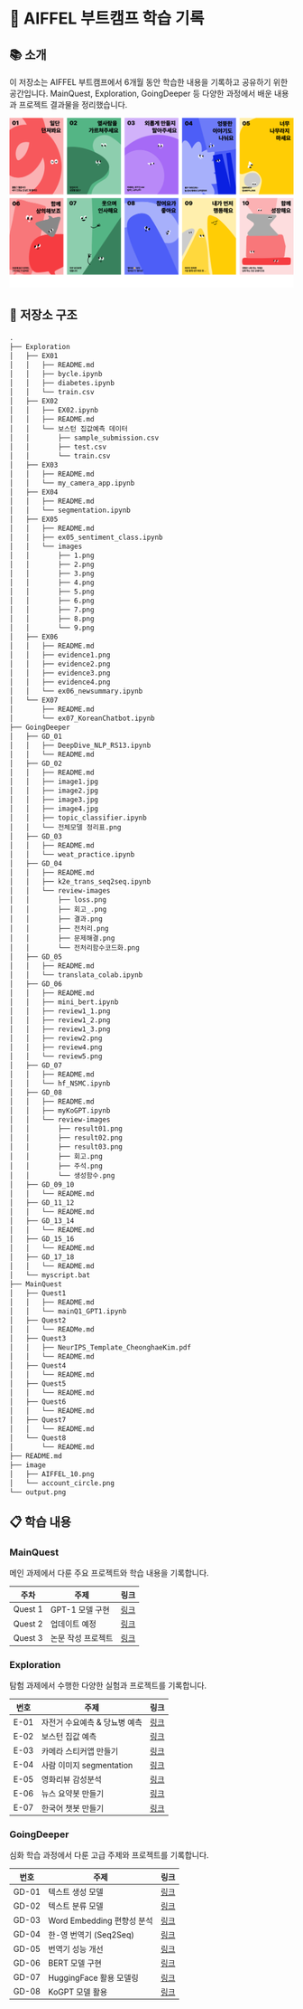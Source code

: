 # 🌟 AIFFEL 부트캠프 학습 기록

## 📚 소개

이 저장소는 AIFFEL 부트캠프에서 6개월 동안 학습한 내용을 기록하고 공유하기 위한 공간입니다. MainQuest, Exploration, GoingDeeper 등 다양한 과정에서 배운 내용과 프로젝트 결과물을 정리했습니다.

![](./image/AIFFEL_10.png)

## 📂 저장소 구조

```
.
├── Exploration
│   ├── EX01
│   │   ├── README.md
│   │   ├── bycle.ipynb
│   │   ├── diabetes.ipynb
│   │   └── train.csv
│   ├── EX02
│   │   ├── EX02.ipynb
│   │   ├── README.md
│   │   └── 보스턴 집값예측 데이터
│   │       ├── sample_submission.csv
│   │       ├── test.csv
│   │       └── train.csv
│   ├── EX03
│   │   ├── README.md
│   │   └── my_camera_app.ipynb
│   ├── EX04
│   │   ├── README.md
│   │   └── segmentation.ipynb
│   ├── EX05
│   │   ├── README.md
│   │   ├── ex05_sentiment_class.ipynb
│   │   └── images
│   │       ├── 1.png
│   │       ├── 2.png
│   │       ├── 3.png
│   │       ├── 4.png
│   │       ├── 5.png
│   │       ├── 6.png
│   │       ├── 7.png
│   │       ├── 8.png
│   │       └── 9.png
│   ├── EX06
│   │   ├── README.md
│   │   ├── evidence1.png
│   │   ├── evidence2.png
│   │   ├── evidence3.png
│   │   ├── evidence4.png
│   │   └── ex06_newsummary.ipynb
│   └── EX07
│       ├── README.md
│       └── ex07_KoreanChatbot.ipynb
├── GoingDeeper
│   ├── GD_01
│   │   ├── DeepDive_NLP_RS13.ipynb
│   │   └── README.md
│   ├── GD_02
│   │   ├── README.md
│   │   ├── image1.jpg
│   │   ├── image2.jpg
│   │   ├── image3.jpg
│   │   ├── image4.jpg
│   │   ├── topic_classifier.ipynb
│   │   └── 전체모델 정리표.png
│   ├── GD_03
│   │   ├── README.md
│   │   └── weat_practice.ipynb
│   ├── GD_04
│   │   ├── README.md
│   │   ├── k2e_trans_seq2seq.ipynb
│   │   └── review-images
│   │       ├── loss.png
│   │       ├── 회고_.png
│   │       ├── 결과.png
│   │       ├── 전처리.png
│   │       ├── 문제해결.png
│   │       └── 전처리함수코드화.png
│   ├── GD_05
│   │   ├── README.md
│   │   └── translata_colab.ipynb
│   ├── GD_06
│   │   ├── README.md
│   │   ├── mini_bert.ipynb
│   │   ├── review1_1.png
│   │   ├── review1_2.png
│   │   ├── review1_3.png
│   │   ├── review2.png
│   │   ├── review4.png
│   │   └── review5.png
│   ├── GD_07
│   │   ├── README.md
│   │   └── hf_NSMC.ipynb
│   ├── GD_08
│   │   ├── README.md
│   │   ├── myKoGPT.ipynb
│   │   └── review-images
│   │       ├── result01.png
│   │       ├── result02.png
│   │       ├── result03.png
│   │       ├── 회고.png
│   │       ├── 주석.png
│   │       └── 생성함수.png
│   ├── GD_09_10
│   │   └── README.md
│   ├── GD_11_12
│   │   └── README.md
│   ├── GD_13_14
│   │   └── README.md
│   ├── GD_15_16
│   │   └── README.md
│   ├── GD_17_18
│   │   └── README.md
│   └── myscript.bat
├── MainQuest
│   ├── Quest1
│   │   ├── README.md
│   │   └── mainQ1_GPT1.ipynb
│   ├── Quest2
│   │   └── READMe.md
│   ├── Quest3
│   │   ├── NeurIPS_Template_CheonghaeKim.pdf
│   │   └── README.md
│   ├── Quest4
│   │   └── README.md
│   ├── Quest5
│   │   └── README.md
│   ├── Quest6
│   │   └── README.md
│   ├── Quest7
│   │   └── README.md
│   └── Quest8
│       └── README.md
├── README.md
├── image
│   ├── AIFFEL_10.png
│   └── account_circle.png
└── output.png
```

## 📋 학습 내용

### MainQuest

메인 과제에서 다룬 주요 프로젝트와 학습 내용을 기록합니다.

| 주차    | 주제               | 링크                     |
| ------- | ------------------ | ------------------------ |
| Quest 1 | GPT-1 모델 구현    | [링크](MainQuest/Quest1) |
| Quest 2 | 업데이트 예정           | [링크](MainQuest/Quest2) |
| Quest 3 | 논문 작성 프로젝트 | [링크](MainQuest/Quest3) |


### Exploration

탐험 과제에서 수행한 다양한 실험과 프로젝트를 기록합니다.

| 번호 | 주제                          | 링크                     |
| ---- | ----------------------------- | ------------------------ |
| E-01 | 자전거 수요예측 & 당뇨병 예측 | [링크](Exploration/EX01) |
| E-02 | 보스턴 집값 예측              | [링크](Exploration/EX02) |
| E-03 | 카메라 스티커앱 만들기        | [링크](Exploration/EX03) |
| E-04 | 사람 이미지 segmentation      | [링크](Exploration/EX04) |
| E-05 | 영화리뷰 감성분석             | [링크](Exploration/EX05) |
| E-06 | 뉴스 요약봇 만들기            | [링크](Exploration/EX06) |
| E-07 | 한국어 챗봇 만들기            | [링크](Exploration/EX07) |

### GoingDeeper

심화 학습 과정에서 다룬 고급 주제와 프로젝트를 기록합니다.

| 번호     | 주제                       | 링크                         |
| -------- | -------------------------- | ---------------------------- |
| GD-01    | 텍스트 생성 모델           | [링크](GoingDeeper/GD_01)    |
| GD-02    | 텍스트 분류 모델           | [링크](GoingDeeper/GD_02)    |
| GD-03    | Word Embedding 편향성 분석 | [링크](GoingDeeper/GD_03)    |
| GD-04    | 한-영 번역기 (Seq2Seq)     | [링크](GoingDeeper/GD_04)    |
| GD-05    | 번역기 성능 개선           | [링크](GoingDeeper/GD_05)    |
| GD-06    | BERT 모델 구현             | [링크](GoingDeeper/GD_06)    |
| GD-07    | HuggingFace 활용 모델링    | [링크](GoingDeeper/GD_07)    |
| GD-08    | KoGPT 모델 활용            | [링크](GoingDeeper/GD_08)    |
